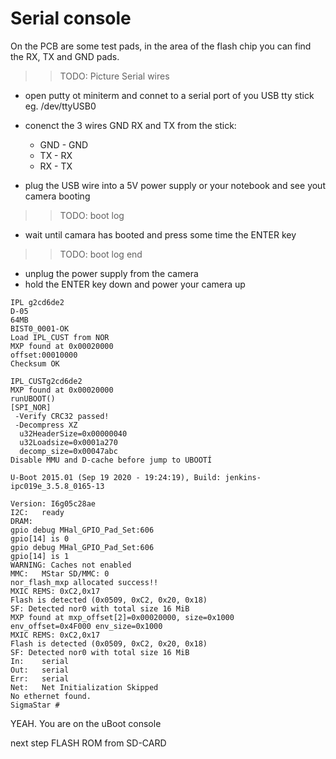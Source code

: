 # Serial console

On the PCB are some test pads, in the area of the flash chip you can find the RX, TX and GND pads.

>> TODO: Picture Serial wires

- open putty ot miniterm and connet to a serial port of you USB tty stick  eg. /dev/ttyUSB0
- conenct the 3 wires GND RX and TX from the stick:
  - GND - GND 
  - TX  - RX 
  - RX  - TX

- plug the USB wire into a 5V power supply or your notebook and see yout camera booting

>> TODO: boot log

- wait until camara has booted and press some time the ENTER key

>> TODO: boot log end 

- unplug the power supply from the camera 
- hold the ENTER key down and power your camera up

```
IPL g2cd6de2
D-05
64MB
BIST0_0001-OK
Load IPL_CUST from NOR
MXP found at 0x00020000
offset:00010000
Checksum OK

IPL_CUSTg2cd6de2
MXP found at 0x00020000
runUBOOT()
[SPI_NOR]
 -Verify CRC32 passed!
 -Decompress XZ
  u32HeaderSize=0x00000040
  u32Loadsize=0x0001a270
  decomp_size=0x00047abc
Disable MMU and D-cache before jump to UBOOTÍ

U-Boot 2015.01 (Sep 19 2020 - 19:24:19), Build: jenkins-ipc019e_3.5.8_0165-13

Version: I6g05c28ae
I2C:   ready
DRAM:  
gpio debug MHal_GPIO_Pad_Set:606
gpio[14] is 0
gpio debug MHal_GPIO_Pad_Set:606
gpio[14] is 1
WARNING: Caches not enabled
MMC:   MStar SD/MMC: 0
nor_flash_mxp allocated success!!
MXIC REMS: 0xC2,0x17
Flash is detected (0x0509, 0xC2, 0x20, 0x18)
SF: Detected nor0 with total size 16 MiB
MXP found at mxp_offset[2]=0x00020000, size=0x1000
env_offset=0x4F000 env_size=0x1000
MXIC REMS: 0xC2,0x17
Flash is detected (0x0509, 0xC2, 0x20, 0x18)
SF: Detected nor0 with total size 16 MiB
In:    serial
Out:   serial
Err:   serial
Net:   Net Initialization Skipped
No ethernet found.
SigmaStar # 

```

YEAH. You are on the uBoot console


next step  FLASH ROM from SD-CARD

